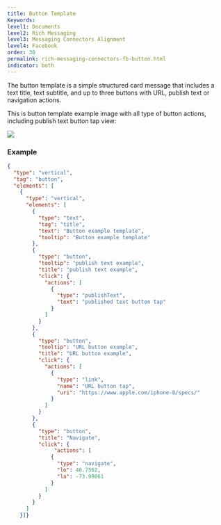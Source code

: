 ```yaml
---
title: Button Template
Keywords:
level1: Documents
level2: Rich Messaging
level3: Messaging Connectors Alignment
level4: Facebook
order: 30
permalink: rich-messaging-connectors-fb-button.html
indicator: both
---
```


The button template is a simple structured card message that includes a text title, text subtitle, and up to three buttons with URL, publish text or navigation actions.

This is button template example image with all type of button actions, including publish text button tap view:

![](fb-list.PNG)

### Example

```JSON
{
  "type": "vertical",
  "tag": "button",
  "elements": [
    {
      "type": "vertical",
      "elements": [
        {
          "type": "text",
          "tag": "title",
          "text": "Button example template",
          "tooltip": "Button example template"
        },
        {
          "type": "button",
          "tooltip": "publish text example",
          "title": "publish text example",
          "click": {
            "actions": [
              {
                "type": "publishText",
                "text": "published text button tap"
              }
            ]
          }
        },
        {
          "type": "button",
          "tooltip": "URL button example",
          "title": "URL button example",
          "click": {
            "actions": [
              {
                "type": "link",
                "name": "URL button tap",
                "uri": "https://www.apple.com/iphone-8/specs/"
              }
            ]
          }
        },
        {
          "type": "button",
          "title": "Navigate",
          "click": {
               "actions": [
              {
                "type": "navigate",
                "lo": 40.7562,
                "la": -73.99861
              }
            ]
          }
        }
      ]
    }]}
```
